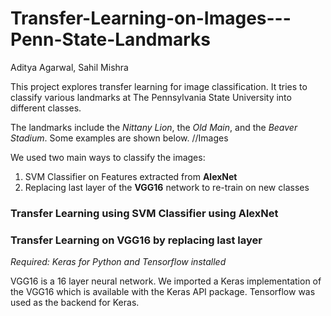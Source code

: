 # Transfer-Learning-on-Images---Penn-State-Landmarks

Aditya Agarwal,
Sahil Mishra

This project explores transfer learning for image classification. It tries to classify various landmarks at The Pennsylvania State University into different classes.

The landmarks include the *Nittany Lion*, the *Old Main*, and the *Beaver Stadium*. Some examples are shown below.
//Images

We used two main ways to classify the images:
1. SVM Classifier on Features extracted from **AlexNet**
2. Replacing last layer of the **VGG16** network to re-train on new classes

### Transfer Learning using SVM Classifier using AlexNet

### Transfer Learning on VGG16 by replacing last layer

*Required: Keras for Python and Tensorflow installed*

VGG16 is a 16 layer neural network. We imported a Keras implementation of the VGG16 which is available with the Keras API package.
Tensorflow was used as the backend for Keras.

